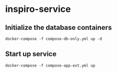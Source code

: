 # inspiro-service

## Initialize the database containers

`docker-compose -f compose-db-only.yml up -d`

## Start up service

`docker-compose -f compose-app-ext.yml up`

